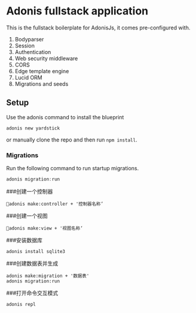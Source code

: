 # Adonis fullstack application

This is the fullstack boilerplate for AdonisJs, it comes pre-configured with.

1. Bodyparser
2. Session
3. Authentication
4. Web security middleware
5. CORS
6. Edge template engine
7. Lucid ORM
8. Migrations and seeds

## Setup

Use the adonis command to install the blueprint

```bash
adonis new yardstick
```

or manually clone the repo and then run `npm install`.


### Migrations

Run the following command to run startup migrations.

```js
adonis migration:run
```

###创建一个控制器
```
adonis make:controller + '控制器名称‘
```

###创建一个视图
```
adonis make:view + '视图名称‘
```
###安装数据库
```
adonis install sqlite3
```
###创建数据表并生成
```
adonis make:migration + '数据表'
adonis migration:run
```

###打开命令交互模式
```
adonis repl
```

